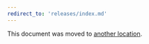 ```yaml
---
redirect_to: 'releases/index.md'
---
```


This document was moved to [another location](releases/index.md).
